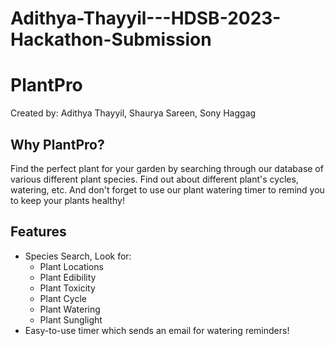 # Adithya-Thayyil---HDSB-2023-Hackathon-Submission

# PlantPro

Created by: Adithya Thayyil, Shaurya Sareen, Sony Haggag


## Why PlantPro?
Find the perfect plant for your garden by searching through our database of various different plant species. Find out about different plant's cycles, watering, etc. And don't forget to use our plant watering timer to remind you to keep your plants healthy!

## Features
  - Species Search, Look for:
     - Plant Locations
     - Plant Edibility
     - Plant Toxicity
     - Plant Cycle
     - Plant Watering
     - Plant Sunglight
  - Easy-to-use timer which sends an email for watering reminders!

